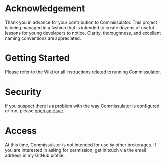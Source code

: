 # Acknowledgement

Thank you in advance for your contribution to Commissulator.  This project is being managed in a fashion that is intended to create dozens of useful lessons for young developers to notice.  Clarity, thoroughness, and excellent naming conventions are appreciated.

# Getting Started

Please refer to the [Wiki](https://github.com/mikeymicrophone/commissulator/wiki) for all instructions related to running Commissulator.

# Security

If you suspect there is a problem with the way Commissulator is configured or run, please [open an issue](https://github.com/mikeymicrophone/commissulator/issues).

# Access

At this time, Commissulator is not intended for use by other brokerages.  If you are interested in asking for permission, get in touch via the email address in my GitHub profile.
